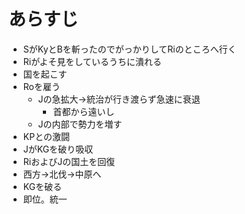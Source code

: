 # あらすじ
- SがKyとBを斬ったのでがっかりしてRiのところへ行く
- Riがよそ見をしているうちに潰れる
- 国を起こす
- Roを雇う
  - Jの急拡大→統治が行き渡らず急速に衰退
    - 首都から遠いし
  - Jの内部で勢力を増す
- KPとの激闘
- JがKGを破り吸収
- RiおよびJの国土を回復
- 西方→北伐→中原へ
- KGを破る
- 即位。統一